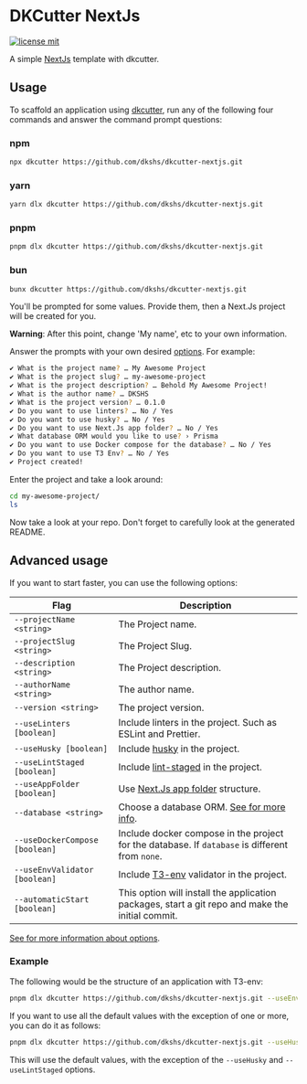 # DKCutter NextJs

[![license mit](https://img.shields.io/badge/licence-MIT-56BEB8)](LICENSE)

A simple [NextJs](https://nextjs.org/) template with dkcutter.

## Usage

To scaffold an application using [dkcutter](https://github.com/dkshs/dkcutter), run any of the following four commands and answer the command prompt questions:

### npm

```bash
npx dkcutter https://github.com/dkshs/dkcutter-nextjs.git
```

### yarn

```bash
yarn dlx dkcutter https://github.com/dkshs/dkcutter-nextjs.git
```

### pnpm

```bash
pnpm dlx dkcutter https://github.com/dkshs/dkcutter-nextjs.git
```

### bun

```bash
bunx dkcutter https://github.com/dkshs/dkcutter-nextjs.git
```

You'll be prompted for some values. Provide them, then a Next.Js project will be created for you.

**Warning**: After this point, change 'My name', etc to your own information.

Answer the prompts with your own desired [options][options-url]. For example:

```bash
✔ What is the project name? … My Awesome Project
✔ What is the project slug? … my-awesome-project
✔ What is the project description? … Behold My Awesome Project!
✔ What is the author name? … DKSHS
✔ What is the project version? … 0.1.0
✔ Do you want to use linters? … No / Yes
✔ Do you want to use husky? … No / Yes
✔ Do you want to use Next.Js app folder? … No / Yes
✔ What database ORM would you like to use? › Prisma
✔ Do you want to use Docker compose for the database? … No / Yes
✔ Do you want to use T3 Env? … No / Yes
✔ Project created!
```

Enter the project and take a look around:

```bash
cd my-awesome-project/
ls
```

Now take a look at your repo. Don't forget to carefully look at the generated README.

## Advanced usage

If you want to start faster, you can use the following options:

| Flag                           | Description                                                                                      |
| ------------------------------ | ------------------------------------------------------------------------------------------------ |
| `--projectName <string>`       | The Project name.                                                                                |
| `--projectSlug <string>`       | The Project Slug.                                                                                |
| `--description <string>`       | The Project description.                                                                         |
| `--authorName <string>`        | The author name.                                                                                 |
| `--version <string>`           | The project version.                                                                             |
| `--useLinters [boolean]`       | Include linters in the project. Such as ESLint and Prettier.                                     |
| `--useHusky [boolean]`         | Include [husky](https://github.com/typicode/husky) in the project.                               |
| `--useLintStaged [boolean]`    | Include [lint-staged](https://github.com/lint-staged/lint-staged) in the project.                |
| `--useAppFolder [boolean]`     | Use [Next.Js app folder](https://nextjs.org/docs/app) structure.                                 |
| `--database <string>`          | Choose a database ORM. [See for more info][options-url].                                         |
| `--useDockerCompose [boolean]` | Include docker compose in the project for the database. If `database` is different from `none`.  |
| `--useEnvValidator [boolean]`  | Include [T3-env](https://github.com/t3-oss/t3-env) validator in the project.                     |
| `--automaticStart [boolean]`   | This option will install the application packages, start a git repo and make the initial commit. |

[See for more information about options][options-url].

### Example

The following would be the structure of an application with T3-env:

```bash
pnpm dlx dkcutter https://github.com/dkshs/dkcutter-nextjs.git --useEnvValidator
```

If you want to use all the default values with the exception of one or more, you can do it as follows:

```bash
pnpm dlx dkcutter https://github.com/dkshs/dkcutter-nextjs.git --useHusky --useLintStaged -y
```

This will use the default values, with the exception of the `--useHusky` and `--useLintStaged` options.

[options-url]: ./docs/project-generation-options.md
